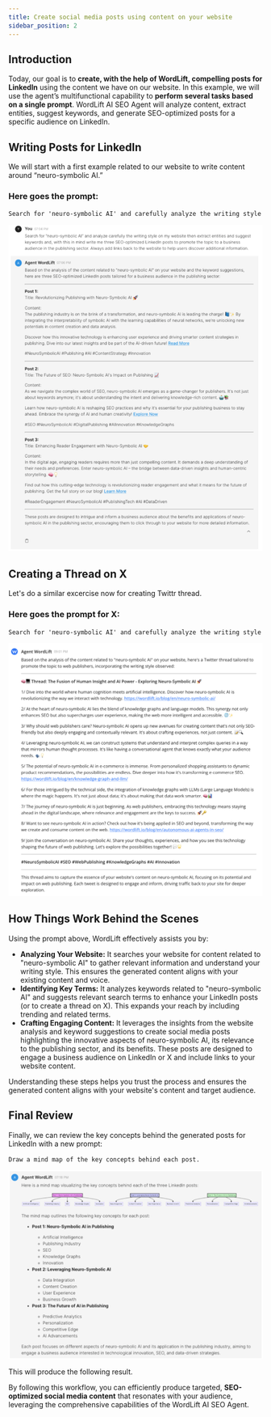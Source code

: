 ```yaml
---
title: Create social media posts using content on your website
sidebar_position: 2
---
```


## Introduction

Today, our goal is to **create, with the help of WordLift, compelling posts for LinkedIn** using the content we have on our website. In this example, we will use the agent’s multifunctional capability to **perform several tasks based on a single prompt**. WordLift AI SEO Agent will analyze content, extract entities, suggest keywords, and generate SEO-optimized posts for a specific audience on LinkedIn.

## Writing Posts for LinkedIn

We will start with a first example related to our website to write content around “neuro-symbolic AI.”

### Here goes the prompt:

```md
Search for 'neuro-symbolic AI' and carefully analyze the writing style on my website, then extract entities and suggest keywords, and, with this in mind, write three SEO-optimized LinkedIn posts to promote the topic to a business audience in the publishing sector. Always add links back to the website to help users discover additional information.
```
![image](../images/agent-wordlift-social-media-posts-ideas.png)

## Creating a Thread on X

Let's do a similar excercise now for creating Twittr thread.

### Here goes the prompt for X:

```md
Search for 'neuro-symbolic AI' and carefully analyze the writing style on my website and, with this in mind, create a Twitter thread to promote the topic to web publishers. Always add links back to the website to help users discover additional information.
```

![image](../images/agent-wordlift-x-thread.png)

## How Things Work Behind the Scenes

Using the prompt above, WordLift effectively assists you by:

- **Analyzing Your Website:** It searches your website for content related to "neuro-symbolic AI" to gather relevant information and understand your writing style. This ensures the generated content aligns with your existing content and voice.
- **Identifying Key Terms:** It analyzes keywords related to "neuro-symbolic AI" and suggests relevant search terms to enhance your LinkedIn posts (or to create a thread on X). This expands your reach by including trending and related terms.
- **Crafting Engaging Content:** It leverages the insights from the website analysis and keyword suggestions to create social media posts highlighting the innovative aspects of neuro-symbolic AI, its relevance to the publishing sector, and its benefits. These posts are designed to engage a business audience on LinkedIn or X and include links to your website content.

Understanding these steps helps you trust the process and ensures the generated content aligns with your website's content and target audience.

## Final Review

Finally, we can review the key concepts behind the generated posts for LinkedIn with a new prompt:

```md
Draw a mind map of the key concepts behind each post.
```
![image](../images/agent-wordlift-mind-map-social-media-posts.png)

This will produce the following result.

By following this workflow, you can efficiently produce targeted, **SEO-optimized social media content** that resonates with your audience, leveraging the comprehensive capabilities of the WordLift AI SEO Agent.

